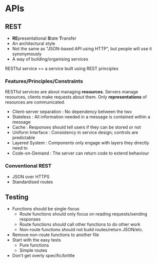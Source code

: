 # APIs

## REST

- **RE**presentational **S**tate **T**ransfer
- An architectural style
- Not the same as "JSON-based API using HTTP", but people will use it synonymously
- A way of building/organising services

RESTful service == a service built using REST principles

### Features/Principles/Constraints

RESTful services are about managing **resources**. Servers manage resources, clients make requests about them. Only **representations** of resources are communicated.

- Client-server separation : No dependency between the two
- Stateless : All information needed in a message is contained within a message
- Cache : Responses should tell users if they can be stored or not
- Uniform Interface : Consistency in service design; controls are predictable
- Layered System : Components only engage with layers they directly need to
- Code-on-Demand : The server can return code to extend behaviour

### Conventional REST

- JSON over HTTPS
- Standardised routes 

## Testing

- Functions should be single-focus
  - Route functions should only focus on reading requests/sending responses
  - Route functions should call other functions to do other work
  - Non-route functions should not build routes/return JSON/etc.
- Remove non-route functions to another file
- Start with the easy tests
  - Pure functions
  - Simple routes
- Don't get overly specific/brittle